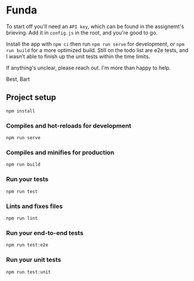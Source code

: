 # Funda
To start off you'll need an `API key`, which can be found in the assignemt's brieving.
Add it in `config.js` in the root, and you're good to go.

Install the app with `npm ci` then run `npm run serve` for development, or `npm run build` for a more optimized build.
Still on the todo list are e2e tests, and I wasn't able to finish up the unit tests within the time limits.

If anything's unclear, please reach out. I'm more than happy to help.

Best,
Bart

## Project setup
```
npm install
```

### Compiles and hot-reloads for development
```
npm run serve
```

### Compiles and minifies for production
```
npm run build
```

### Run your tests
```
npm run test
```

### Lints and fixes files
```
npm run lint
```

### Run your end-to-end tests
```
npm run test:e2e
```

### Run your unit tests
```
npm run test:unit
```
